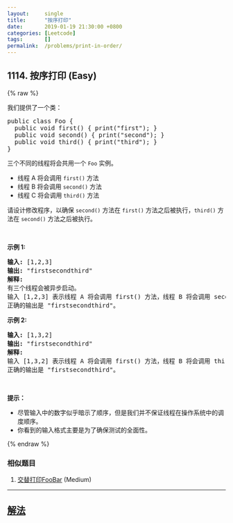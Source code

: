 ```yaml
---
layout:     single
title:      "按序打印"
date:       2019-01-19 21:30:00 +0800
categories: [Leetcode]
tags:       []
permalink:  /problems/print-in-order/
---
```


## 1114. 按序打印 (Easy)

{% raw %}

<p>我们提供了一个类：</p>

<pre>public class Foo {
&nbsp; public void first() { print(&quot;first&quot;); }
&nbsp; public void second() { print(&quot;second&quot;); }
&nbsp; public void third() { print(&quot;third&quot;); }
}</pre>

<p>三个不同的线程将会共用一个&nbsp;<code>Foo</code>&nbsp;实例。</p>

<ul>
	<li>线程 A 将会调用 <code>first()</code> 方法</li>
	<li>线程 B 将会调用&nbsp;<code>second()</code> 方法</li>
	<li>线程 C 将会调用 <code>third()</code> 方法</li>
</ul>

<p>请设计修改程序，以确保 <code>second()</code> 方法在 <code>first()</code> 方法之后被执行，<code>third()</code> 方法在 <code>second()</code> 方法之后被执行。</p>

<p>&nbsp;</p>

<p><strong>示例 1:</strong></p>

<pre><strong>输入:</strong> [1,2,3]
<strong>输出:</strong> &quot;firstsecondthird&quot;
<strong>解释:</strong> 
有三个线程会被异步启动。
输入 [1,2,3] 表示线程 A 将会调用 first() 方法，线程 B 将会调用 second() 方法，线程 C 将会调用 third() 方法。
正确的输出是 &quot;firstsecondthird&quot;。
</pre>

<p><strong>示例 2:</strong></p>

<pre><strong>输入:</strong> [1,3,2]
<strong>输出:</strong> &quot;firstsecondthird&quot;
<strong>解释:</strong> 
输入 [1,3,2] 表示线程 A 将会调用 first() 方法，线程 B 将会调用 third() 方法，线程 C 将会调用 second() 方法。
正确的输出是 &quot;firstsecondthird&quot;。</pre>

<p>&nbsp;</p>

<p><strong>提示：</strong></p>

<ul>
	<li>尽管输入中的数字似乎暗示了顺序，但是我们并不保证线程在操作系统中的调度顺序。</li>
	<li>你看到的输入格式主要是为了确保测试的全面性。</li>
</ul>

{% endraw %}

### 相似题目
  1. [交替打印FooBar](/problems/print-foobar-alternately) (Medium)

---

## [解法](https://github.com/openset/leetcode/tree/master/problems/print-in-order)
